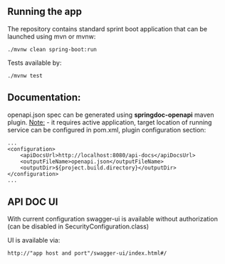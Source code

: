 ## Running the app
The repository contains  standard sprint boot application that can be launched using mvn or mvnw:
```
./mvnw clean spring-boot:run
```

Tests available by:

```
./mvnw test
```


## Documentation:
openapi.json spec can be generated using <b>springdoc-openapi</b> maven plugin.
<u>Note:</u> - it requires active application, target location of running service can be configured in pom.xml, plugin configuration section:
```
...
<configuration>
    <apiDocsUrl>http://localhost:8080/api-docs</apiDocsUrl>
    <outputFileName>openapi.json</outputFileName>
    <outputDir>${project.build.directory}</outputDir>
</configuration>
...
```

## API DOC UI
With current configuration swagger-ui is available without authorization (can be disabled in SecurityConfiguration.class)

UI is available via:
```dtd
http://"app host and port"/swagger-ui/index.html#/
```
